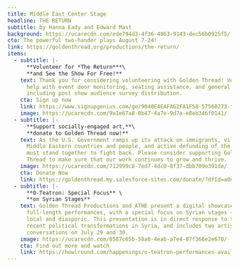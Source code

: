```yaml
---
title: Middle East Center Stage
headline: THE RETURN
subtitle: by Hanna Eady and Edward Mast
background: https://ucarecdn.com/ede794d3-4f36-4863-9143-dec56b0925f5/
cta: The powerful two-hander plays August 7-24!
link: https://goldenthread.org/productions/the-return/
items:
  - subtitle: |-
      **V﻿olunteer for *The Return***\
      **a﻿nd See the Show For Free!**
    text: Thank you for considering volunteering with Golden Thread! Volunteers and
      help with event door monitoring, seating assistance, and general support
      including post show audience survey distribution.
    cta: Sign up now
    link: https://www.signupgenius.com/go/9040E4EAFA62FA1F58-57560273-the#/
    image: https://ucarecdn.com/9a1e67a8-0b47-4a7e-9d7a-e8eb346f0141/
  - subtitle: |-
      **S﻿upport socially-engaged art,**\
      **d﻿onate to Golden Thread now!**
    text: A﻿s the U.S. Government ramps up its attack on immigrants, vilification of
      Middle Eastern countries and people, and a﻿ctive defunding of the Arts, we
      must stand together to fight back. Please consider supporting Golden
      Thread to make sure that our work continues to grow and thrive.
    image: https://ucarecdn.com/712999c8-7ed7-4dc0-8f37-dbb709e391de/
    cta: Donate Now
    link: https://goldenthread.my.salesforce-sites.com/donate/?dfId=a0n3Z00000tn4RsQAI
  - subtitle: |-
      **O-Teatron: Special Focus** \
      **on Syrian Stages**
    text: G﻿olden Thread P﻿roductions and ATHE present a digital showcase o﻿f
      full-length performances, with a special focus on Syrian stages — both
      local and diasporic. T﻿his presentation is in direct response to the
      recent political transformations in Syria, and includes two artist
      conversations on July 29 and 30.
    image: https://ucarecdn.com/8587c65b-58a0-4eab-a7e4-87f366e2e670/
    cta: Find out more and watch
    link: https://howlround.com/happenings/o-teatron-performances-available-online
---
```

